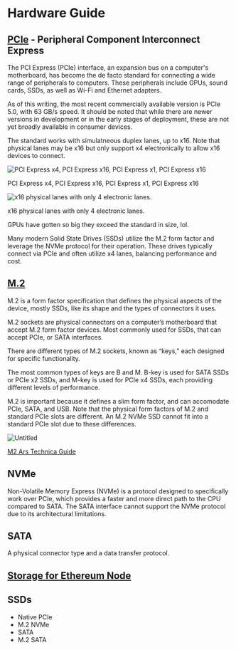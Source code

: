# Hardware Guide

## [PCIe](https://en.wikipedia.org/wiki/PCI_Express) - Peripheral Component Interconnect Express

The PCI Express (PCIe) interface, an expansion bus on a computer's motherboard, has become the de facto standard for connecting a wide range of peripherals to computers. These peripherals include GPUs, sound cards, SSDs, as well as Wi-Fi and Ethernet adapters.

As of this writing, the most recent commercially available version is PCIe 5.0, with 63 GB/s speed. It should be noted that while there are newer versions in development or in the early stages of deployment, these are not yet broadly available in consumer devices.

The standard works with simulatneous duplex lanes, up to x16. Note that physical lanes may be x16 but only support x4 electronically to allow x16 devices to connect.

![PCI Express x4, PCI Express x16, PCI Express x1, PCI Express x16](https://upload.wikimedia.org/wikipedia/commons/3/3e/PCI-E_%26_PCI_slots_on_DFI_LanParty_nF4_SLI-DR_20050531.jpg)

PCI Express x4, PCI Express x16, PCI Express x1, PCI Express x16

![x16 physical lanes with only 4 electronic lanes. ](https://upload.wikimedia.org/wikipedia/commons/3/3a/PCie_lanes.jpg)

x16 physical lanes with only 4 electronic lanes.

GPUs have gotten so big they exceed the standard in size, lol.

Many modern Solid State Drives (SSDs) utilize the M.2 form factor and leverage the NVMe protocol for their operation. These drives typically connect via PCIe and often utilize x4 lanes, balancing performance and cost.

## [M.2](https://en.wikipedia.org/wiki/M.2)

M.2 is a form factor specification that defines the physical aspects of the device, mostly SSDs, like its shape and the types of connectors it uses.

M.2 sockets are physical connectors on a computer’s motherboard that accept M.2 form factor devices. Most commonly used for SSDs, that can accept PCIe, or SATA interfaces.

There are different types of M.2 sockets, known as “keys,” each designed for specific functionality.

The most common types of keys are B and M. B-key is used for SATA SSDs or PCIe x2 SSDs, and M-key is used for PCIe x4 SSDs, each providing different levels of performance.

M.2 is important because it defines a slim form factor, and can accomodate PCIe, SATA, and USB. Note that the physical form factors of M.2 and standard PCIe slots are different. An M.2 NVMe SSD cannot fit into a standard PCIe slot due to these differences.

![Untitled](https://upload.wikimedia.org/wikipedia/commons/c/c2/M.2_connector_on_a_computer_motherboard.jpg)

[M2 Ars Technica Guide](https://arstechnica.com/gadgets/2015/02/understanding-m-2-the-interface-that-will-speed-up-your-next-ssd/)

## NVMe

Non-Volatile Memory Express (NVMe) is a protocol designed to specifically work over PCIe, which provides a faster and more direct path to the CPU compared to SATA. The SATA interface cannot support the NVMe protocol due to its architectural limitations.

## SATA

A physical connector type and a data transfer protocol.

## [Storage for Ethereum Node](https://gist.github.com/yorickdowne/f3a3e79a573bf35767cd002cc977b038)

## SSDs

- Native PCIe
- M.2 NVMe
- SATA
- M.2 SATA
